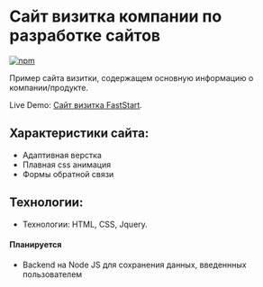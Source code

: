 # Сайт визитка компании по разработке сайтов #

[![npm](https://img.shields.io/badge/demo-online-brightgreen.svg)](https://nrsimkha.github.io/)<br>

Пример сайта визитки, содержащем основную информацию о компании/продукте.

Live Demo: [Сайт визитка FastStart](https://nrsimkha.github.io/).


## Характеристики сайта: ##

* Адаптивная верстка
* Плавная css анимация
* Формы обратной связи

## Технологии: ##

* Технологии: HTML, CSS, Jquery.


#### Планируется ####

* Backend на Node JS для сохранения данных, введеннных пользователем


